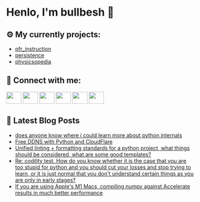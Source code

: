 # Henlo, I'm bullbesh 👋

## ⚙️ My currently projects:
- [pfr_instruction](https://github.com/bullbesh/pfr_instruction)
- [persistence](https://github.com/bullbesh/persistence)
- [physicsopedia](https://github.com/bullbesh/physicsopedia)

## 🔎 Connect with me:
[<img height="32" width="40" src="https://cdn.jsdelivr.net/npm/simple-icons@v5/icons/telegram.svg" />](https://t.me/bullbesh)
[<img height="32" width="40" src="https://cdn.jsdelivr.net/npm/simple-icons@v5/icons/vk.svg" />](https://vk.com/bullbesh)
[<img height="32" width="40" src="https://cdn.jsdelivr.net/npm/simple-icons@v5/icons/twitter.svg" />](https://twitter.com/bullbesh1)
[<img height="32" width="40" src="https://cdn.jsdelivr.net/npm/simple-icons@v5/icons/instagram.svg" />](https://www.instagram.com/bullbesh)
[<img height="32" width="40" src="https://cdn.jsdelivr.net/npm/simple-icons@v5/icons/reddit.svg" />](https://www.reddit.com/user/bullbesh)
[<img height="32" width="40" src="https://cdn.jsdelivr.net/npm/simple-icons@v5/icons/youtube.svg" />](https://www.youtube.com/channel/UCtfjRs6uzgq5mfm8S06WTcg)

## 📕 Latest Blog Posts
<!-- BLOG-POST-LIST:START -->
- [does anyone know where i could learn more about python internals](https://www.reddit.com/r/Python/comments/qoka9q/does_anyone_know_where_i_could_learn_more_about/)
- [Free DDNS with Python and CloudFlare](https://www.reddit.com/r/Python/comments/qojmq6/free_ddns_with_python_and_cloudflare/)
- [Unified linting + formatting standards for a python project, what things should be considered, what are some good templates?](https://www.reddit.com/r/Python/comments/qojic3/unified_linting_formatting_standards_for_a_python/)
- [Re: codility test. How do you know whether it is the case that you are too stupid for python and you should cut your losses and stop trying to learn, or it is just normal that you don't understand certain things as you are only in early stages?](https://www.reddit.com/r/Python/comments/qoidkv/re_codility_test_how_do_you_know_whether_it_is/)
- [If you are using Apple's M1 Macs, compiling numpy against Accelerate results in much better performance](https://www.reddit.com/r/Python/comments/qog8x3/if_you_are_using_apples_m1_macs_compiling_numpy/)
<!-- BLOG-POST-LIST:END -->
